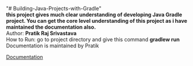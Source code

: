 "# Building-Java-Projects-with-Gradle"  
**this project gives much clear understanding of developing Java Gradle project. You can get the core level understanding of this project as i have maintained the documentation also.**  
Author: **Pratik Raj Srivastava**  
How to Run: go to project directory and give this command **gradlew run**  
Documentation is maintained by Pratik  


[Documentation](https://docs.google.com/document/d/19X1Hvudvmi4p30ramGNHYu_Nu7EBwKQaysiiowADWkY/edit?usp=sharing)
